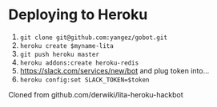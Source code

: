 # Deploying to Heroku

1. `git clone git@github.com:yangez/gobot.git`
1. `heroku create $myname-lita`
1. `git push heroku master`
1. `heroku addons:create heroku-redis`
1. https://slack.com/services/new/bot and plug token into...
1. `heroku config:set SLACK_TOKEN=$token`

Cloned from github.com/derwiki/lita-heroku-hackbot
